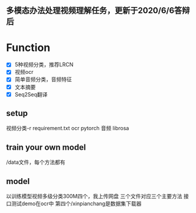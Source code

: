 ## 多模态办法处理视频理解任务，更新于2020/6/6答辩后
# Function
- [x]  5种视频分类，推荐LRCN 
- [x]  视频ocr
- [x]  简单音频分类，音频特征 
- [x]  文本摘要   
- [x]  Seq2Seq翻译    
## setup
视频分类-r requirement.txt
ocr pytorch
音频 librosa
## train your own model
/data文件，每个方法都有
## model
以训练模型视频多级分类300M四个，我上传网盘
三个文件对应三个主要方法
接口测试demo在ocr中
第四个/xinpianchang是数据集下载器